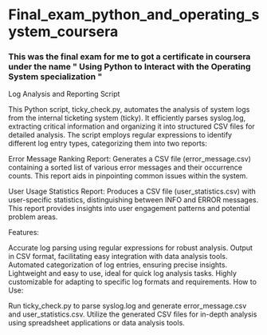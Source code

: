 # Final_exam_python_and_operating_system_coursera

### This was the final exam for me to got a certificate in coursera under the name " Using Python to Interact with the Operating System specialization "

Log Analysis and Reporting Script

This Python script, ticky_check.py, automates the analysis of system logs from the internal ticketing system (ticky). It efficiently parses syslog.log, extracting critical information and organizing it into structured CSV files for detailed analysis. The script employs regular expressions to identify different log entry types, categorizing them into two reports:

Error Message Ranking Report:
Generates a CSV file (error_message.csv) containing a sorted list of various error messages and their occurrence counts. This report aids in pinpointing common issues within the system.

User Usage Statistics Report:
Produces a CSV file (user_statistics.csv) with user-specific statistics, distinguishing between INFO and ERROR messages. This report provides insights into user engagement patterns and potential problem areas.

Features:

Accurate log parsing using regular expressions for robust analysis.
Output in CSV format, facilitating easy integration with data analysis tools.
Automated categorization of log entries, ensuring precise insights.
Lightweight and easy to use, ideal for quick log analysis tasks.
Highly customizable for adapting to specific log formats and requirements.
How to Use:

Run ticky_check.py to parse syslog.log and generate error_message.csv and user_statistics.csv.
Utilize the generated CSV files for in-depth analysis using spreadsheet applications or data analysis tools.